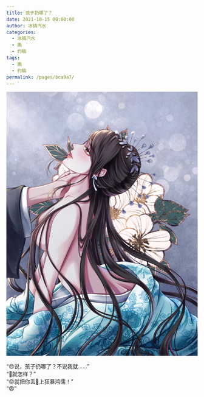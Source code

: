```yaml
---
title: 孩子扔哪了？
date: 2021-10-15 00:00:00
author: 冰镇汽水
categories: 
  - 冰镇汽水
  - 画
  - 约稿
tags: 
  - 画
  - 约稿
permalink: /pages/bca9a7/
---
```


![8](/img/bingzhenqishui/8.jpg)

“😠说，孩子扔哪了？不说我就……”  
“🤬就怎样？”  
“😡就把你丢🛌上狂暴鸿儒！”  
“😨”

<!-- more -->
